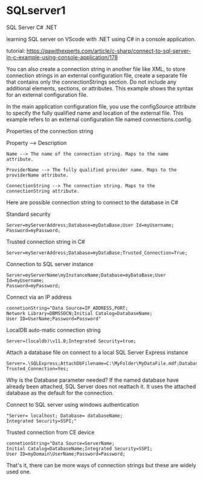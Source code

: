 # SQLserver1
SQL Server C# .NET

learning SQL server on VScode with .NET using C# in a console application.

tutorial: https://qawithexperts.com/article/c-sharp/connect-to-sql-server-in-c-example-using-console-application/178

You can also create a connection string in another file like XML, to store connection strings in an external configuration file, create a separate file that contains only the connectionStrings section. Do not include any additional elements, sections, or attributes. This example shows the syntax for an external configuration file.

<connectionStrings>  
  <add name="Name"   
   providerName="System.Data.ProviderName"   
   connectionString="Valid Connection String;" />  
</connectionStrings>  

In the main application configuration file, you use the configSource attribute to specify the fully qualified name and location of the external file. This example refers to an external configuration file named connections.config.

<?xml version='1.0' encoding='utf-8'?>  
<configuration>  
    <connectionStrings configSource="connections.config"/>  
</configuration>  


Properties of the connection string

Property --> Description

    Name --> The name of the connection string. Maps to the name attribute.

    ProviderName --> The fully qualified provider name. Maps to the providerName attribute.

    ConnectionString --> The connection string. Maps to the connectionString attribute.

Here are possible connection string to connect to the database in C#

Standard security

    Server=myServerAddress;Database=myDataBase;User Id=myUsername;
    Password=myPassword;

Trusted connection string in C#

    Server=myServerAddress;Database=myDataBase;Trusted_Connection=True;

Connection to SQL server instance

    Server=myServerName\myInstanceName;Database=myDataBase;User Id=myUsername;
    Password=myPassword;

Connect via an IP address

    connetionString="Data Source=IP_ADDRESS,PORT;
    Network Library=DBMSSOCN;Initial Catalog=DatabaseName;
    User ID=UserName;Password=Password"

LocalDB auto-matic connection string
    
    Server=(localdb)\v11.0;Integrated Security=true;

Attach a database file on connect to a local SQL Server Express instance
    
    Server=.\SQLExpress;AttachDbFilename=C:\MyFolder\MyDataFile.mdf;Database=dbname;
    Trusted_Connection=Yes;

Why is the Database parameter needed? If the named database have already been attached, SQL Server does not reattach it. It uses the attached database as the default for the connection.

Connect to SQL server using windows authentication

    "Server= localhost; Database= databaseName;
    Integrated Security=SSPI;"

Trusted connection from CE device

    connetionString="Data Source=ServerName;
    Initial Catalog=DatabaseName;Integrated Security=SSPI;
    User ID=myDomain\UserName;Password=Password;

That's it, there can be more ways of connection strings but these are widely used one.
